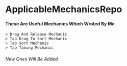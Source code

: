 # ApplicableMechanicsRepo
#### These Are Useful Mechanics Which Wroted By Me
```It Is Includes
> Drag And Release Mechanic
> Tap Drag To Sort Mechanic
> Tap Sort Mechanic
> Tap Timing Mechanic
```
###### New Ones Will Be Added
